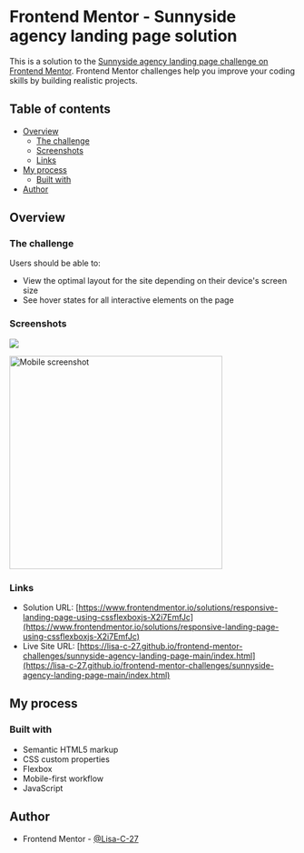 # Frontend Mentor - Sunnyside agency landing page solution

This is a solution to the [Sunnyside agency landing page challenge on Frontend Mentor](https://www.frontendmentor.io/challenges/sunnyside-agency-landing-page-7yVs3B6ef). Frontend Mentor challenges help you improve your coding skills by building realistic projects.

## Table of contents

- [Overview](#overview)
  - [The challenge](#the-challenge)
  - [Screenshots](#screenshots)
  - [Links](#links)
- [My process](#my-process)
  - [Built with](#built-with)
- [Author](#author)

## Overview

### The challenge

Users should be able to:

- View the optimal layout for the site depending on their device's screen size
- See hover states for all interactive elements on the page

### Screenshots

![](./screenshot-desktop.jpg)

<img src="./screenshot-mobile.jpg" width="375" alt="Mobile screenshot">

### Links

- Solution URL: [https://www.frontendmentor.io/solutions/responsive-landing-page-using-cssflexboxjs-X2i7EmfJc](https://www.frontendmentor.io/solutions/responsive-landing-page-using-cssflexboxjs-X2i7EmfJc)
- Live Site URL: [https://lisa-c-27.github.io/frontend-mentor-challenges/sunnyside-agency-landing-page-main/index.html](https://lisa-c-27.github.io/frontend-mentor-challenges/sunnyside-agency-landing-page-main/index.html)

## My process

### Built with

- Semantic HTML5 markup
- CSS custom properties
- Flexbox
- Mobile-first workflow
- JavaScript

## Author

- Frontend Mentor - [@Lisa-C-27](https://www.frontendmentor.io/profile/Lisa-C-27)